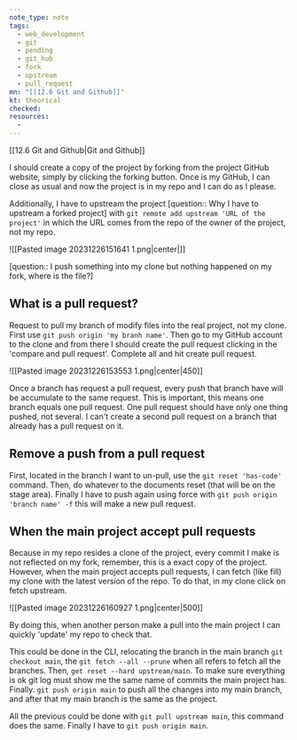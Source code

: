 ```yaml
---
note_type: note
tags:
  - web_development
  - git
  - pending
  - git_hub
  - fork
  - upstream
  - pull_request
mn: "[[12.6 Git and Github]]"
kt: theorical
checked: 
resources:
  -
---
```

[[12.6 Git and Github|Git and Github]]

I should create a copy of the project by forking from the project GitHub website, simply by clicking the forking button. Once is my GitHub, I can close as usual and now the project is in my repo and I can do as I please. 

Additionally, I have to upstream the project [question:: Why I have to upstream a forked project] with `git remote add upstream 'URL of the project'` in which the URL comes from the repo of the owner of the project, not my repo. 

![[Pasted image 20231226151641 1.png|center|]]

[question:: I push something into my clone but nothing happened on my fork, where is the file?]

## What is a pull request?
Request to pull my branch of modify files into the real project, not my clone. First use `git push origin 'my branh name'`. Then go to my GitHub account to the clone and from there I should create the pull request clicking in the 'compare and pull request'. Complete all and hit create pull request.

![[Pasted image 20231226153553 1.png|center|450]]

Once a branch has request a pull request, every push that branch have will be accumulate to the same request. This is important, this means one branch equals one pull request. One pull request should have only one thing pushed, not several. I can't create a second pull request on a branch that already has a pull request on it. 

## Remove a push from a pull request
First, located in the branch I want to un-pull, use the `git reset 'has-code'` command. Then, do whatever to the documents reset (that will be on the stage area). Finally I have to push again using force with `git push origin 'branch name' -f` this will make a new pull request. 

## When the main project accept pull requests
Because in my repo resides a clone of the project, every commit I make is not reflected on my fork, remember, this is a exact copy of the project. However, when the main project accepts pull requests, I can fetch (like fill) my clone with the latest version of the repo. 
To do that, in my clone click on fetch upstream. 

![[Pasted image 20231226160927 1.png|center|500]]

By doing this, when another person make a pull into the main project I can quickly 'update' my repo to check that. 

This could be done in the CLI, relocating the branch in the main branch `git checkout main`, the `git fetch --all --prune` when all refers to fetch all the branches. Then, `get reset --hard upstream/main`. To make sure everything is ok git log must show me the same name of commits the main project has. Finally. `git push origin main` to push all the changes into my main branch, and after that my main branch is the same as the project. 

All the previous could be done with `git pull upstream main`, this command does the same. Finally I have to `git push origin main`.

